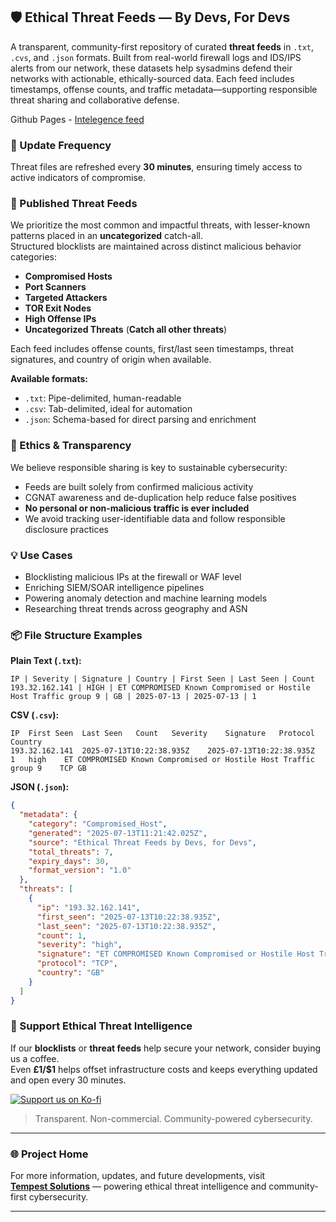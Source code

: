 

## 🛡️ Ethical Threat Feeds — By Devs, For Devs

A transparent, community-first repository of curated **threat feeds** in `.txt`, `.cvs`, and `.json` formats. Built from real-world firewall logs and IDS/IPS alerts from our network, these datasets help sysadmins defend their networks with actionable, ethically-sourced data. Each feed includes timestamps, offense counts, and traffic metadata—supporting responsible threat sharing and collaborative defense.

Github Pages - [Intelegence feed](https://tempest-solutions-company.github.io/threat-feeds/)

### 📅 Update Frequency

Threat files are refreshed every **30 minutes**, ensuring timely access to active indicators of compromise.


### 📁 Published Threat Feeds

We prioritize the most common and impactful threats, with lesser-known patterns placed in an **uncategorized** catch-all.  
Structured blocklists are maintained across distinct malicious behavior categories:

- **Compromised Hosts**  
- **Port Scanners**  
- **Targeted Attackers**  
- **TOR Exit Nodes**  
- **High Offense IPs**  
- **Uncategorized Threats**  (**Catch all other threats**)

Each feed includes offense counts, first/last seen timestamps, threat signatures, and country of origin when available.

**Available formats:**
- `.txt`: Pipe-delimited, human-readable  
- `.csv`: Tab-delimited, ideal for automation  
- `.json`: Schema-based for direct parsing and enrichment


### 🧭 Ethics & Transparency

We believe responsible sharing is key to sustainable cybersecurity:

- Feeds are built solely from confirmed malicious activity  
- CGNAT awareness and de-duplication help reduce false positives  
- **No personal or non-malicious traffic is ever included**  
- We avoid tracking user-identifiable data and follow responsible disclosure practices


### 💡 Use Cases

- Blocklisting malicious IPs at the firewall or WAF level  
- Enriching SIEM/SOAR intelligence pipelines  
- Powering anomaly detection and machine learning models  
- Researching threat trends across geography and ASN


### 📦 File Structure Examples

**Plain Text (`.txt`):**
```
IP | Severity | Signature | Country | First Seen | Last Seen | Count
193.32.162.141 | HIGH | ET COMPROMISED Known Compromised or Hostile Host Traffic group 9 | GB | 2025-07-13 | 2025-07-13 | 1
```

**CSV (`.csv`):**
```
IP	First Seen	Last Seen	Count	Severity	Signature	Protocol	Country
193.32.162.141	2025-07-13T10:22:38.935Z	2025-07-13T10:22:38.935Z	1	high	ET COMPROMISED Known Compromised or Hostile Host Traffic group 9	TCP	GB
```

**JSON (`.json`):**
```json
{
  "metadata": {
    "category": "Compromised_Host",
    "generated": "2025-07-13T11:21:42.025Z",
    "source": "Ethical Threat Feeds by Devs, for Devs",
    "total_threats": 7,
    "expiry_days": 30,
    "format_version": "1.0"
  },
  "threats": [
    {
      "ip": "193.32.162.141",
      "first_seen": "2025-07-13T10:22:38.935Z",
      "last_seen": "2025-07-13T10:22:38.935Z",
      "count": 1,
      "severity": "high",
      "signature": "ET COMPROMISED Known Compromised or Hostile Host Traffic group 9",
      "protocol": "TCP",
      "country": "GB"
    }
  ]
}
```


### 💖 Support Ethical Threat Intelligence

If our **blocklists** or **threat feeds** help secure your network, consider buying us a coffee.  
Even **£1/$1** helps offset infrastructure costs and keeps everything updated and open every 30 minutes.

[![Support us on Ko-fi](https://ko-fi.com/img/githubbutton_sm.svg)](https://ko-fi.com/J3J31HZAUU)  
> Transparent. Non-commercial. Community-powered cybersecurity.

---

### 🌐 Project Home

For more information, updates, and future developments, visit  
**[Tempest Solutions](https://tempest-solutions.org.uk/)** — powering ethical threat intelligence and community-first cybersecurity.

---

